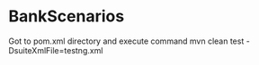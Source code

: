 # BankScenarios
Got to pom.xml directory and execute command mvn clean test -DsuiteXmlFile=testng.xml 
